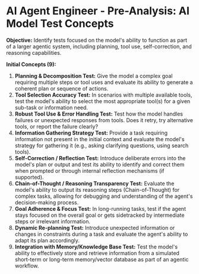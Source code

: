 # AI Agent Engineer - Pre-Analysis: AI Model Test Concepts

**Objective:** Identify tests focused on the model's ability to function as part of a larger agentic system, including planning, tool use, self-correction, and reasoning capabilities.

**Initial Concepts (9):**

1.  **Planning & Decomposition Test:** Give the model a complex goal requiring multiple steps or tool uses and evaluate its ability to generate a coherent plan or sequence of actions.
2.  **Tool Selection Accuracy Test:** In scenarios with multiple available tools, test the model's ability to select the most appropriate tool(s) for a given sub-task or information need.
3.  **Robust Tool Use & Error Handling Test:** Test how the model handles failures or unexpected responses from tools. Does it retry, try alternative tools, or report the failure clearly?
4.  **Information Gathering Strategy Test:** Provide a task requiring information not present in the initial context and evaluate the model's strategy for gathering it (e.g., asking clarifying questions, using search tools).
5.  **Self-Correction / Reflection Test:** Introduce deliberate errors into the model's plan or output and test its ability to identify and correct them when prompted or through internal reflection mechanisms (if supported).
6.  **Chain-of-Thought / Reasoning Transparency Test:** Evaluate the model's ability to output its reasoning steps (Chain-of-Thought) for complex tasks, allowing for debugging and understanding of the agent's decision-making process.
7.  **Goal Adherence & Focus Test:** In long-running tasks, test if the agent stays focused on the overall goal or gets sidetracked by intermediate steps or irrelevant information.
8.  **Dynamic Re-planning Test:** Introduce unexpected information or changes in constraints during a task and evaluate the agent's ability to adapt its plan accordingly.
9.  **Integration with Memory/Knowledge Base Test:** Test the model's ability to effectively store and retrieve information from a simulated short-term or long-term memory/vector database as part of an agentic workflow. 